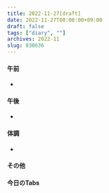 ```yaml
---
title: 2022-11-27[draft]
date: 2022-11-27T00:00:00+09:00
draft: false
tags: ["diary", ""]
archives: 2022-11
slug: 830636
---
```

#### 午前
- 
#### 午後
- 
#### 体調
- 
#### その他
#### 今日のTabs